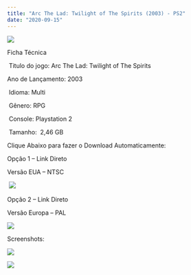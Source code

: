 ```yaml
---
title: "Arc The Lad: Twilight of The Spirits (2003) - PS2"
date: "2020-09-15"
---
```


![](https://1.bp.blogspot.com/-52W0dkdXSbU/X2AhflNOpQI/AAAAAAAAPLQ/CZueUvs2t5cM3PWJWZY8BMsLEIvNgSudQCLcBGAsYHQ/s320/5bfdc455d1a99.jpg)

Ficha Técnica

 Titulo do jogo: Arc The Lad: Twilight of The Spirits 

Ano de Lançamento: 2003

 Idioma: Multi

 Gênero: RPG

 Console: Playstation 2

 Tamanho:  2,46 GB

Clique Abaixo para fazer o Download Automaticamente:

Opção 1 – Link Direto

Versão EUA – NTSC

 [![](https://1.bp.blogspot.com/-1h0psgcwSIc/X12Z4_-XFGI/AAAAAAAAO8I/Mc5GWgomPvky4bANZ291sPzxVFKXG0hcQCLcBGAsYHQ/s0/LINK.png)](https://zee.gl/Uhok61H)

Opção 2 – Link Direto

Versão Europa – PAL

[![](https://1.bp.blogspot.com/-1h0psgcwSIc/X12Z4_-XFGI/AAAAAAAAO8I/Mc5GWgomPvky4bANZ291sPzxVFKXG0hcQCLcBGAsYHQ/s0/LINK.png)](https://zee.gl/CdVzSv)

Screenshots:

[![](https://1.bp.blogspot.com/-d46ovpGKJ4w/X2Ahf5_hd6I/AAAAAAAAPLU/VUPyhdQfceM_9cpNEYsIvQmkFAe-x13GwCLcBGAsYHQ/w500-h281/maxresdefault.jpg)](https://1.bp.blogspot.com/-d46ovpGKJ4w/X2Ahf5_hd6I/AAAAAAAAPLU/VUPyhdQfceM_9cpNEYsIvQmkFAe-x13GwCLcBGAsYHQ/s1280/maxresdefault.jpg)

[![](https://1.bp.blogspot.com/-Q26onn8MFHY/X2Ahf_RUVHI/AAAAAAAAPLY/5RwNi0lfO60EWniPfEyHJUUEZjSNfGUuwCLcBGAsYHQ/w500-h383/150111-Arc_the_Lad_-_Twilight_of_the_Spirits_{40dcdfd0a3f176073d713beaee4fcd56db243ec708877a2e730ba987ecd6f1ab}2528USA{40dcdfd0a3f176073d713beaee4fcd56db243ec708877a2e730ba987ecd6f1ab}2529-1494347699.jpg)](https://1.bp.blogspot.com/-Q26onn8MFHY/X2Ahf_RUVHI/AAAAAAAAPLY/5RwNi0lfO60EWniPfEyHJUUEZjSNfGUuwCLcBGAsYHQ/s1600/150111-Arc_the_Lad_-_Twilight_of_the_Spirits_{40dcdfd0a3f176073d713beaee4fcd56db243ec708877a2e730ba987ecd6f1ab}2528USA{40dcdfd0a3f176073d713beaee4fcd56db243ec708877a2e730ba987ecd6f1ab}2529-1494347699.jpg)
